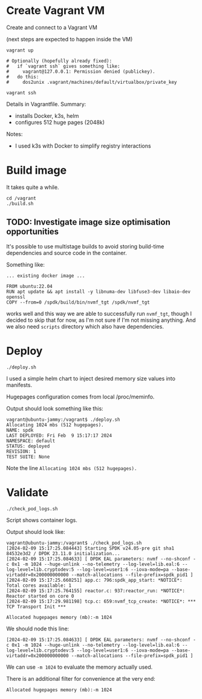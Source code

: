 # Create Vagrant VM

Create and connect to a Vagrant VM

(next steps are expected to happen inside the VM)

```
vagrant up

# Optionally (hopefully already fixed):
#   if `vagrant ssh` gives something like:
#     vagrant@127.0.0.1: Permission denied (publickey).
#   do this:
#     dos2unix .vagrant/machines/default/virtualbox/private_key

vagrant ssh
```

Details in Vagrantfile. Summary:

- installs Docker, k3s, helm
- configures 512 huge pages (2048k)

Notes:
- I used k3s with Docker to simplify registry interactions

# Build image

It takes quite a while.

```
cd /vagrant
./build.sh
```

## TODO: Investigate image size optimisation opportunities

It's possible to use multistage builds to avoid storing build-time dependencies and source code in the container.

Something like:

```
... existing docker image ...

FROM ubuntu:22.04
RUN apt update && apt install -y libnuma-dev libfuse3-dev libaio-dev openssl
COPY --from=0 /spdk/build/bin/nvmf_tgt /spdk/nvmf_tgt
```

works well and this way we are able to successfully run `nvmf_tgt`, though I decided to skip that for now, as I'm not sure if I'm not missing anything. And we also need `scripts` directory which also have dependencies.


# Deploy

```
./deploy.sh
```

I used a simple helm chart to inject desired memory size values into manifests.

Hugepages configuration comes from local /proc/meminfo.

Output should look something like this:

```
vagrant@ubuntu-jammy:/vagrant$ ./deploy.sh
Allocating 1024 mbs (512 hugepages).
NAME: spdk
LAST DEPLOYED: Fri Feb  9 15:17:17 2024
NAMESPACE: default
STATUS: deployed
REVISION: 1
TEST SUITE: None
```

Note the line `Allocating 1024 mbs (512 hugepages).`


# Validate

```
./check_pod_logs.sh
```

Script shows container logs.

Output should look like:

```
vagrant@ubuntu-jammy:/vagrant$ ./check_pod_logs.sh
[2024-02-09 15:17:25.084443] Starting SPDK v24.05-pre git sha1 84532e3d2 / DPDK 23.11.0 initialization...
[2024-02-09 15:17:25.084633] [ DPDK EAL parameters: nvmf --no-shconf -c 0x1 -m 1024 --huge-unlink --no-telemetry --log-level=lib.eal:6 --log-level=lib.cryptodev:5 --log-level=user1:6 --iova-mode=pa --base-virtaddr=0x200000000000 --match-allocations --file-prefix=spdk_pid1 ]
[2024-02-09 15:17:25.660251] app.c: 796:spdk_app_start: *NOTICE*: Total cores available: 1
[2024-02-09 15:17:25.764155] reactor.c: 937:reactor_run: *NOTICE*: Reactor started on core 0
[2024-02-09 15:17:29.981198] tcp.c: 659:nvmf_tcp_create: *NOTICE*: *** TCP Transport Init ***

Allocated hugepages memory (mb):-m 1024
```

We should node this line:

```
[2024-02-09 15:17:25.084633] [ DPDK EAL parameters: nvmf --no-shconf -c 0x1 -m 1024 --huge-unlink --no-telemetry --log-level=lib.eal:6 --log-level=lib.cryptodev:5 --log-level=user1:6 --iova-mode=pa --base-virtaddr=0x200000000000 --match-allocations --file-prefix=spdk_pid1 ]
```

We can use `-m 1024` to evaluate the memory actually used.

There is an additional filter for convenience at the very end:

```
Allocated hugepages memory (mb):-m 1024
```
